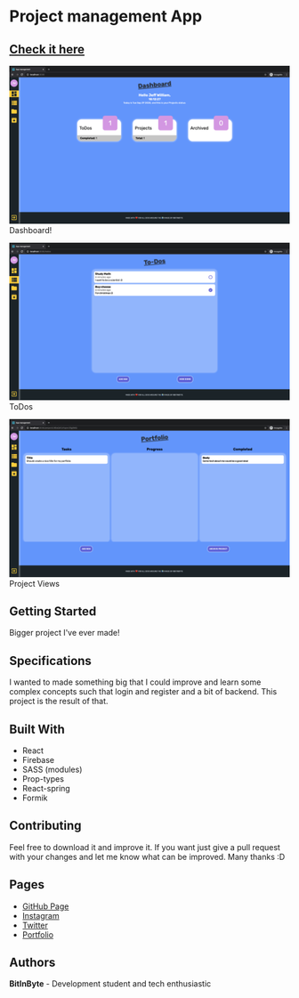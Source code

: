 # Project management App

## [Check it here](https://todo-6eb5f.firebaseapp.com/)

![Dashboard](thumbnail1.png)
Dashboard!

![ToDos](thumbnail2.png)
ToDos

![ProjectView](thumbnail3.png)
Project Views

## Getting Started

Bigger project I've ever made!

## Specifications

I wanted to made something big that I could improve and learn some complex concepts such that login and register and a bit of backend. This project is the result of that.

## Built With

- React
- Firebase
- SASS (modules)
- Prop-types
- React-spring
- Formik

## Contributing

Feel free to download it and improve it. If you want just give a pull request with your changes and let me know what can be improved. Many thanks :D

## Pages

- [GitHub Page](https://github.com/BitInByte)
- [Instagram](https://www.instagram.com/bitinbyte/)
- [Twitter](https://twitter.com/BitInByte2)
- [Portfolio](https://www.jopecodes.com)

## Authors

**BitInByte** - Development student and tech enthusiastic
